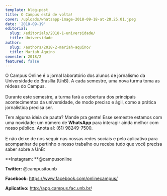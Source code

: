 ```yaml
---
template: blog-post
title: O Campus está de volta!
cover: /uploads/whatsapp-image-2018-09-18-at-20.25.01.jpeg
date: '2018-09-19'
editorial:
  slug: /editorials/2018-1-universidade/
  title: Universidade
author:
  slug: /authors/2018-2-mariah-aquino/
  title: Mariah Aquino
semester: 2018/2
featured: false
---
```

O Campus Online é o jornal laboratório dos alunos de jornalismo da Universidade de Brasília (UnB). A cada semestre, uma nova turma toma as rédeas do Campus.\
\
Durante este semestre, a turma fará a cobertura dos principais acontecimentos da universidade, de modo preciso e ágil, como a prática jornalística precisa ser.



Tem alguma ideia de pauta? Mande pra gente! Esse semestre estamos com uma novidade: um número de **WhatsApp** para interagir ainda melhor com nosso público. Anota aí: (61) 98249-7500.\
\
E não deixe de nos seguir nas nossas redes sociais e pelo aplicativo para acompanhar de pertinho o nosso trabalho ou receba tudo que você precisa saber sobre a UnB:



**Instagram: **@campusonline

**Twitter:** @campusitounb

**Facebook:** https://www.facebook.com/onlinecampus/

**Aplicativo:** http://app.campus.fac.unb.br/
